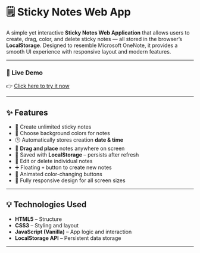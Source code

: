 # 🗒️ Sticky Notes Web App

A simple yet interactive **Sticky Notes Web Application** that allows users to create, drag, color, and delete sticky notes — all stored in the browser’s **LocalStorage**. Designed to resemble Microsoft OneNote, it provides a smooth UI experience with responsive layout and modern features.

---

### 🔗 Live Demo

👉 [Click here to try it now](https://ganeshchavan8491.github.io/sticky-notes)

---

## ✨ Features

- 📝 Create unlimited sticky notes
- 🎨 Choose background colors for notes
- 🕒 Automatically stores creation **date & time**
- 📌 **Drag and place** notes anywhere on screen
- 💾 Saved with **LocalStorage** – persists after refresh
- 🧹 Edit or delete individual notes
- ➕ Floating `+` button to create new notes
- 🌈 Animated color-changing buttons
- 📱 Fully responsive design for all screen sizes

---

## 💡 Technologies Used

- **HTML5** – Structure
- **CSS3** – Styling and layout
- **JavaScript (Vanilla)** – App logic and interaction
- **LocalStorage API** – Persistent data storage

---

